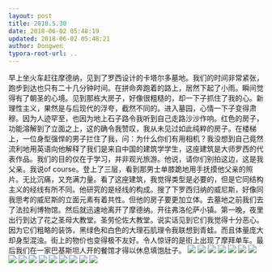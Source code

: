 ```yaml
---
layout: post
title: 2018.5.30
date: 2018-06-02 05:48:19
updated: 2018-06-02 05:48:21
author: Dongwen
typora-root-url: ..
---
```




早上坐火车赶往摩德纳，见到了罗西设计的卡塔尔多墓地。我们的时间非常紧张，跑步到达也只有二十几分钟时间。在拼命奔跑着的路上，居然下起了小雨。瞬间觉得有了朝圣的心境。见到那栋大房子，好像很粗糙的，却一下子抓住了我的心。新理性主义，果然是与后现代的浮夸，截然不同的。进入墓园，心情一下子变得肃穆。因为人迹罕至，也因为地上石子路令我听到自己走路沙沙作响。红色的房子，功能溶解到了立面之上，这的确令我赞叹，我从未见过如此纯粹的房子。在楼梯上，一位身型强悍的男子拦住了我，问：为什么你们有用相机？我没想到自己竟然流利地用英语向他解释了我们是来自中国的建筑学学生，这座建筑是大师罗西的代表作品。我们的目的仅在于学习，并非观光旅游。他说，请你们别拍这边，这是我父亲。我说of course。登上了三层，看到那男士单膝跪地用手抚摸他父亲的照片。无比沉痛，又充满力量。看了这座建筑，我觉得类型是必要的，但是它同结构主义的经线有所不同。他研究的是经线的构成。搜了下罗西归纳的威尼斯，好像同我思考的威尼斯的立面元素有着共性。但他的房子要更加立体。去墓地之前我们去了法拉利博物馆。然后就迅速地离开了摩德纳。开往弗洛伦萨小镇。第一晚，夜里出行到达了花之圣母大教堂。圣劳伦佐大教堂。说实话见到它们我觉得十分恶心。因为它们粗略的装饰，黑绿色和白色的大理石肌理令我联想到青蛙。而且体量庞大却身型混浊。街上的物价也变得极不友好。令人惊讶的是街上出现了摩拜单车。最后我们在一家巴基斯坦人开的餐馆才得以休息填饱肚子。                ![](/img/in-post/x51101927.jpg)
![](/img/in-post/x51101913.jpg)
![](/img/in-post/x51101934.jpg)
![](/img/in-post/x51101928.jpg)
![](/img/in-post/x51101916.jpg)
![](/img/in-post/x51101910.jpg)
![](/img/in-post/x51101909.jpg)
![](/img/in-post/x51101935.jpg)
![](/img/in-post/x51101914.jpg)
![](/img/in-post/x51101915.jpg)
![](/img/in-post/x51101929.jpg)
![](/img/in-post/x51101926.jpg)
![](/img/in-post/x51101933.jpg)
![](/img/in-post/x51101931.jpg)
![](/img/in-post/x51101912.jpg)
![](/img/in-post/x51101936.jpg)
